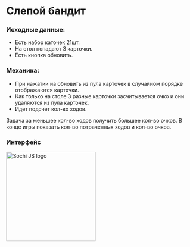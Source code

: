 # Слепой бандит

### Исходные данные:
- Есть набор каточек 21шт.
- На стол попадают 3 карточки.
- Есть кнопка обновить.

### Механика:
- При нажатии на обновить из пула карточек в случайном порядке отображаются карточки.
- Как только на столе 3 разные карточки засчитывается очко и они удаляются из пула карточек.
- Идет подсчет кол-во ходов.

Задача за меньшее кол-во ходов получить большее кол-во очков.
В конце игры показать кол-во потраченных ходов и кол-во очков.

### Интерфейс
<img src="https://github.com/sochijs/tasks/blob/master/media/blind-bandit/interface.jpg?raw=true" alt="Sochi JS logo" width="240" height="240" />